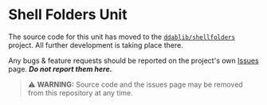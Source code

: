 # Shell Folders Unit

The source code for this unit has moved to the [`ddablib/shellfolders`](https://github.com/ddablib/shellfolders) project. All further development is taking place there.

Any bugs & feature requests should be reported on the project's own [Issues](https://github.com/ddablib/shellfolders/issues) page. ***Do not report them here.***

> ⚠️ **WARNING:** Source code and the issues page may be removed from this repository at any time.
